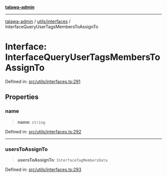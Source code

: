 [**talawa-admin**](../../../README.md)

***

[talawa-admin](../../../modules.md) / [utils/interfaces](../README.md) / InterfaceQueryUserTagsMembersToAssignTo

# Interface: InterfaceQueryUserTagsMembersToAssignTo

Defined in: [src/utils/interfaces.ts:291](https://github.com/bint-Eve/talawa-admin/blob/e05e1a03180dbbfc7ba850102958ea6b6cd4b01e/src/utils/interfaces.ts#L291)

## Properties

### name

> **name**: `string`

Defined in: [src/utils/interfaces.ts:292](https://github.com/bint-Eve/talawa-admin/blob/e05e1a03180dbbfc7ba850102958ea6b6cd4b01e/src/utils/interfaces.ts#L292)

***

### usersToAssignTo

> **usersToAssignTo**: `InterfaceTagMembersData`

Defined in: [src/utils/interfaces.ts:293](https://github.com/bint-Eve/talawa-admin/blob/e05e1a03180dbbfc7ba850102958ea6b6cd4b01e/src/utils/interfaces.ts#L293)
